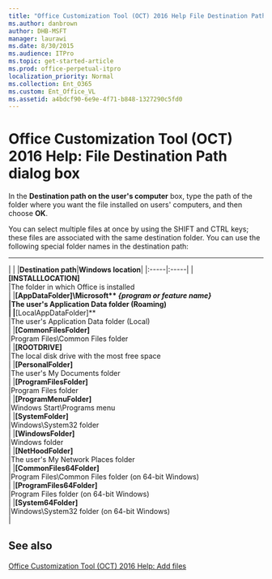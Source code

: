 ```yaml
---
title: "Office Customization Tool (OCT) 2016 Help File Destination Path dialog box"
ms.author: danbrown
author: DHB-MSFT
manager: laurawi
ms.date: 8/30/2015
ms.audience: ITPro
ms.topic: get-started-article
ms.prod: office-perpetual-itpro
localization_priority: Normal
ms.collection: Ent_O365
ms.custom: Ent_Office_VL
ms.assetid: a4bdcf90-6e9e-4f71-b848-1327290c5fd0
---
```


# Office Customization Tool (OCT) 2016 Help: File Destination Path dialog box

In the **Destination path on the user's computer** box, type the path of the folder where you want the file installed on users' computers, and then choose **OK**.
  
You can select multiple files at once by using the SHIFT and CTRL keys; these files are associated with the same destination folder. You can use the following special folder names in the destination path:
  
****

|
|
|**Destination path**|**Windows location**|
|:-----|:-----|
|**[INSTALLLOCATION]** <br/> |The folder in which Office is installed  <br/> |
|**[AppDataFolder]\Microsoft\** _{program or feature name}_ <br/> |The user's Application Data folder (Roaming)  <br/> |
|**[LocalAppDataFolder]** <br/> |The user's Application Data folder (Local)  <br/> |
|**[CommonFilesFolder]** <br/> |Program Files\Common Files folder  <br/> |
|**[ROOTDRIVE]** <br/> |The local disk drive with the most free space  <br/> |
|**[PersonalFolder]** <br/> |The user's My Documents folder  <br/> |
|**[ProgramFilesFolder]** <br/> |Program Files folder  <br/> |
|**[ProgramMenuFolder]** <br/> |Windows Start\Programs menu  <br/> |
|**[SystemFolder]** <br/> |Windows\System32 folder  <br/> |
|**[WindowsFolder]** <br/> |Windows folder  <br/> |
|**[NetHoodFolder]** <br/> |The user's My Network Places folder  <br/> |
|**[CommonFiles64Folder]** <br/> |Program Files\Common Files folder (on 64-bit Windows)  <br/> |
|**[ProgramFiles64Folder]** <br/> |Program Files folder (on 64-bit Windows)  <br/> |
|**[System64Folder]** <br/> |Windows\System32 folder (on 64-bit Windows)  <br/> |
   
## See also

#### 

[Office Customization Tool (OCT) 2016 Help: Add files](oct-2016-help-add-files.md)

